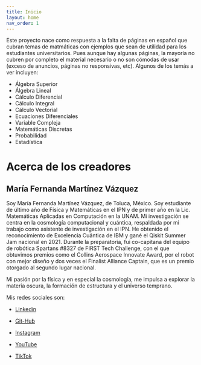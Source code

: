 ```yaml
---
title: Inicio
layout: home
nav_order: 1
---
```


Este proyecto nace como respuesta a la falta de páginas en español que cubran temas de matmáticas con ejemplos que sean de utilidad para los estudiantes universitarios. Pues aunque hay algunas páginas, la mayoría no cubren por completo el material necesario o no son cómodas de usar (exceso de anuncios, páginas no responsivas, etc). Algunos de los temás a ver incluyen:

- Álgebra Superior
- Álgebra Lineal
- Cálculo Diferencial
- Cálculo Integral
- Cálculo Vectorial
- Ecuaciones Diferenciales
- Variable Compleja
- Matemáticas Discretas
- Probabilidad
- Estadística


# Acerca de los creadores

## María Fernanda Martínez Vázquez

Soy María Fernanda Martínez Vázquez, de Toluca, México. Soy estudiante de último año de Física y Matemáticas en el IPN y de primer año en la Lic. Matemáticas Aplicadas en Computación en la UNAM. Mi investigación se centra en la cosmología computacional y cuántica, respaldada por mi trabajo como asistente de investigación en el IPN. He obtenido el reconocimiento de Excelencia Cuántica de IBM y gané el Qiskit Summer Jam nacional en 2021. Durante la preparatoria, fui co-capitana del equipo de robótica Spartans #8327 de FIRST Tech Challenge, con el que obtuvimos premios como el Collins Aerospace Innovate Award, por el robot con mejor diseño y dos veces el Finalist Alliance Captain, que es un premio otorgado al segundo lugar nacional.


Mi pasión por la física y en especial la cosmología, me impulsa a explorar la materia oscura, la formación de estructura y el universo temprano.

Mis redes sociales son:
- [Linkedin](https://www.linkedin.com/in/maria-fernanda-martinez-vazquez/)
- [Git-Hub](https://github.com/Ferabyss)
 
- [Instagram](https://instagram.com/Ferabyss)
 
- [YouTube](https://youtube.com/@ferabyss)
 
- [TikTok](https://tiktok.com/Ferabyss)
 
 
